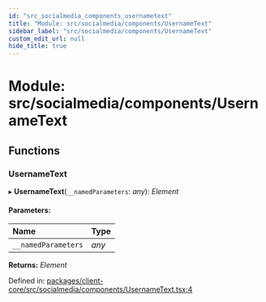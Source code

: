 ```yaml
---
id: "src_socialmedia_components_usernametext"
title: "Module: src/socialmedia/components/UsernameText"
sidebar_label: "src/socialmedia/components/UsernameText"
custom_edit_url: null
hide_title: true
---
```


# Module: src/socialmedia/components/UsernameText

## Functions

### UsernameText

▸ **UsernameText**(`__namedParameters`: *any*): *Element*

#### Parameters:

Name | Type |
:------ | :------ |
`__namedParameters` | *any* |

**Returns:** *Element*

Defined in: [packages/client-core/src/socialmedia/components/UsernameText.tsx:4](https://github.com/xr3ngine/xr3ngine/blob/716a06460/packages/client-core/src/socialmedia/components/UsernameText.tsx#L4)
